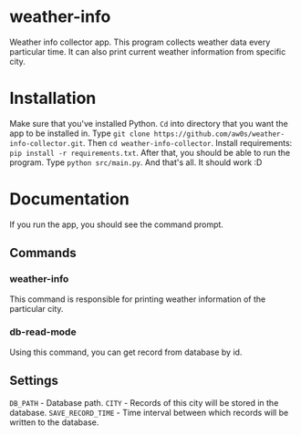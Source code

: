 # weather-info
Weather info collector app. This program collects weather data every particular time. It can also print current weather information from specific city. 

# Installation
Make sure that you've installed Python. `Cd` into directory that you want the app to be installed in. Type `git clone https://github.com/aw0s/weather-info-collector.git`. Then `cd weather-info-collector`. Install requirements: `pip install -r requirements.txt`. After that, you should be able to run the program.
Type `python src/main.py`. And that's all. It should work :D 

 # Documentation
 If you run the app, you should see the command prompt.
 
 ## Commands
 ### weather-info
 This command is responsible for printing weather information of the particular city.
 
 ### db-read-mode
 Using this command, you can get record from database by id.
 
 ## Settings
 `DB_PATH` - Database path. 
 `CITY` - Records of this city will be stored in the database. 
 `SAVE_RECORD_TIME` - Time interval between which records will be written to the database.
